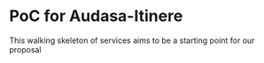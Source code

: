 PoC for Audasa-Itinere
======================

This walking skeleton of services aims to be a starting point for our proposal
